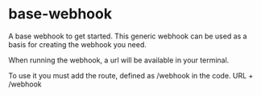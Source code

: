 # base-webhook
A base webhook to get started.
This generic webhook can be used as a basis for creating the webhook you need.

When running the webhook, a url will be available in your terminal.

To use it you must add the route, defined as /webhook in the code. URL + /webhook
